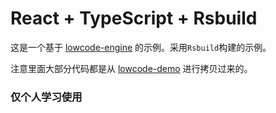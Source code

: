 # React + TypeScript + Rsbuild

这是一个基于 [lowcode-engine](https://github.com/alibaba/lowcode-demo.git) 的示例。采用`Rsbuild`构建的示例。

注意里面大部分代码都是从 [lowcode-demo](https://github.com/alibaba/lowcode-demo.git) 进行拷贝过来的。


### 仅个人学习使用
